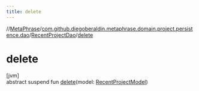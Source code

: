 ```yaml
---
title: delete
---
```

//[MetaPhrase](../../../index.html)/[com.github.diegoberaldin.metaphrase.domain.project.persistence.dao](../index.html)/[RecentProjectDao](index.html)/[delete](delete.html)



# delete



[jvm]\
abstract suspend fun [delete](delete.html)(model: [RecentProjectModel](../../com.github.diegoberaldin.metaphrase.domain.project.data/-recent-project-model/index.html))




